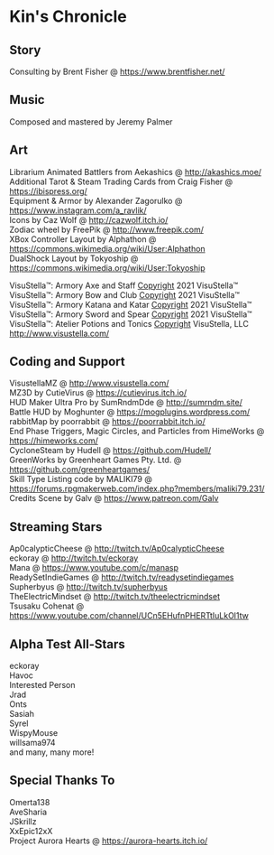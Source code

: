 # Kin's Chronicle

## Story
Consulting by Brent Fisher @ https://www.brentfisher.net/

## Music
Composed and mastered by Jeremy Palmer

## Art
Librarium Animated Battlers from Aekashics @ http://akashics.moe/  
Additional Tarot & Steam Trading Cards from Craig Fisher @ https://ibispress.org/  
Equipment & Armor by Alexander Zagorulko @ https://www.instagram.com/a_ravlik/  
Icons by Caz Wolf @ http://cazwolf.itch.io/  
Zodiac wheel by FreePik @ http://www.freepik.com/  
XBox Controller Layout by Alphathon @ https://commons.wikimedia.org/wiki/User:Alphathon  
DualShock Layout by Tokyoship @ https://commons.wikimedia.org/wiki/User:Tokyoship  

VisuStella™: Armory Axe and Staff [Copyright](C) 2021 VisuStella™  
VisuStella™: Armory Bow and Club [Copyright](C) 2021 VisuStella™  
VisuStella™: Armory Katana and Katar [Copyright](C) 2021 VisuStella™  
VisuStella™: Armory Sword and Spear [Copyright](C) 2021 VisuStella™  
VisuStella™: Atelier Potions and Tonics [Copyright](C) VisuStella, LLC  
http://www.visustella.com/  

## Coding and Support
VisustellaMZ @ http://www.visustella.com/  
MZ3D by CutieVirus @ https://cutievirus.itch.io/  
HUD Maker Ultra Pro by SumRndmDde @ http://sumrndm.site/  
Battle HUD by Moghunter @ https://mogplugins.wordpress.com/  
rabbitMap by poorrabbit @ https://poorrabbit.itch.io/  
End Phase Triggers, Magic Circles, and Particles from HimeWorks @ https://himeworks.com/  
CycloneSteam by Hudell @ https://github.com/Hudell/  
GreenWorks by Greenheart Games Pty. Ltd. @ https://github.com/greenheartgames/  
Skill Type Listing code by MALIKI79 @ https://forums.rpgmakerweb.com/index.php?members/maliki79.231/  
Credits Scene by Galv @ https://www.patreon.com/Galv  

## Streaming Stars
Ap0calypticCheese @ http://twitch.tv/Ap0calypticCheese  
eckoray @ http://twitch.tv/eckoray  
Mana @ https://www.youtube.com/c/manasp  
ReadySetIndieGames @ http://twitch.tv/readysetindiegames  
Supherbyus @ http://twitch.tv/supherbyus  
TheElectricMindset @ http://twitch.tv/theelectricmindset  
Tsusaku Cohenat @ https://www.youtube.com/channel/UCn5EHufnPHERTtIuLkOl1tw  

## Alpha Test All-Stars
eckoray  
Havoc  
Interested Person  
Jrad  
Onts  
Sasiah  
Syrel  
WispyMouse  
willsama974  
and many, many more!

## Special Thanks To
Omerta138  
AveSharia  
JSkrillz  
XxEpic12xX  
Project Aurora Hearts @ https://aurora-hearts.itch.io/
